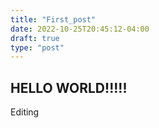 ```yaml
---
title: "First_post"
date: 2022-10-25T20:45:12-04:00
draft: true
type: "post"
---
```

## HELLO WORLD!!!!!
Editing
